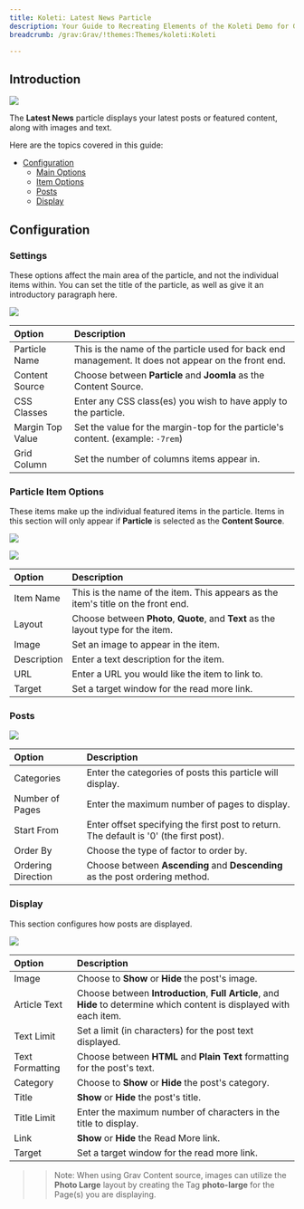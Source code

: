```yaml
---
title: Koleti: Latest News Particle
description: Your Guide to Recreating Elements of the Koleti Demo for Grav
breadcrumb: /grav:Grav/!themes:Themes/koleti:Koleti

---
```


## Introduction

![](assets/particle_latestnews1.png)

The **Latest News** particle displays your latest posts or featured content, along with images and text.

Here are the topics covered in this guide:

* [Configuration](#configuration)
    - [Main Options](#settings)
    - [Item Options](#particle-item-options)
    - [Posts](#articles)
    - [Display](#display)

## Configuration

### Settings 

These options affect the main area of the particle, and not the individual items within. You can set the title of the particle, as well as give it an introductory paragraph here.

![](assets/particle_latestnews2.png)

| Option            | Description                                                                                         |
| :-----            | :-----                                                                                              |
| Particle Name     | This is the name of the particle used for back end management. It does not appear on the front end. |
| Content Source    | Choose between **Particle** and **Joomla** as the Content Source.               |
| CSS Classes       | Enter any CSS class(es) you wish to have apply to the particle.                 |
| Margin Top Value  | Set the value for the margin-top for the particle's content. (example: `-7rem`) |
| Grid Column       | Set the number of columns items appear in.                                      |

### Particle Item Options

These items make up the individual featured items in the particle. Items in this section will only appear if **Particle** is selected as the **Content Source**.

![](assets/particle_latestnews3.png)

![](assets/particle_latestnews4.png)

| Option      | Description                                                                              |
| :-----      | :-----                                                                                   |
| Item Name   | This is the name of the item. This appears as the item's title on the front end.         |
| Layout      | Choose between **Photo**, **Quote**, and **Text** as the layout type for the item. |
| Image       | Set an image to appear in the item.                                                      |
| Description | Enter a text description for the item.                                                   |
| URL         | Enter a URL you would like the item to link to.                                          |
| Target      | Set a target window for the read more link.                                              |

### Posts

![](assets/particle_latestnews5.png)

| Option             | Description                                                                            |
| :-----             | :-----                                                                                 |
| Categories         | Enter the categories of posts this particle will display.                              |
| Number of Pages    | Enter the maximum number of pages to display.                                          |
| Start From         | Enter offset specifying the first post to return. The default is '0' (the first post). |
| Order By           | Choose the type of factor to order by.                                                 |
| Ordering Direction | Choose between **Ascending** and **Descending** as the post ordering method.           |

### Display

This section configures how posts are displayed.

![](assets/particle_latestnews6.png)

| Option          | Description                                                                                                             |
| :-----          | :-----                                                                                                                  |
| Image           | Choose to **Show** or **Hide** the post's image.                                                                        |
| Article Text    | Choose between **Introduction**, **Full Article**, and **Hide** to determine which content is displayed with each item. |
| Text Limit      | Set a limit (in characters) for the post text displayed.                                                                |
| Text Formatting | Choose between **HTML** and **Plain Text** formatting for the post's text.                                              |
| Category        | Choose to **Show** or **Hide** the post's category.                                                                     |
| Title           | **Show** or **Hide** the post's title.                                                                                  |
| Title Limit     | Enter the maximum number of characters in the title to display.                                                         |
| Link            | **Show** or **Hide** the Read More link.                                                                                |
| Target          | Set a target window for the read more link.                                                                             |

>> Note: When using Grav Content source, images can utilize the **Photo Large** layout by creating the Tag **photo-large** for the Page(s) you are displaying.
